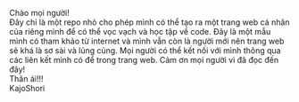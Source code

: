 Chào mọi người!<br>
Đây chỉ là một repo nhỏ cho phép mình có thể tạo ra một trang web cá nhân của riêng mình để có thể vọc vạch và học tập về code. Đây là một mẫu mình có tham khảo từ internet và mình vẫn còn là người mới nên trang web sẽ khá là sơ sài và lủng củng. Mọi người có thể kết nối với mình thông qua các liên kết mình có để trong trang web. Cảm ơn mọi người vì đã đọc đến đây!<br>
Thân ái!!!<br>
KajoShori
